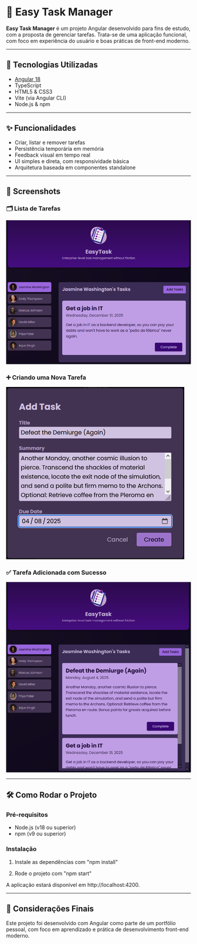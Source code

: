 # 📝 Easy Task Manager

**Easy Task Manager** é um projeto Angular desenvolvido para fins de estudo, com a proposta de gerenciar tarefas. Trata-se de uma aplicação funcional, com foco em experiência do usuário e boas práticas de front-end moderno.

---

## 🚀 Tecnologias Utilizadas

- [Angular 18](https://angular.io/)
- TypeScript
- HTML5 & CSS3
- Vite (via Angular CLI)
- Node.js & npm

---

## ✨ Funcionalidades

- Criar, listar e remover tarefas
- Persistência temporária em memória
- Feedback visual em tempo real
- UI simples e direta, com responsividade básica
- Arquitetura baseada em componentes standalone

---

## 📸 Screenshots

### 🗂️ Lista de Tarefas
![User Tasks](src/assets/screenshots/1_user_tasks.png)

### ➕ Criando uma Nova Tarefa
![Creating Task](src/assets/screenshots/2_creating_task.png)

### ✅ Tarefa Adicionada com Sucesso
![Task Added](src/assets/screenshots/3_task_added.png)

---

## 🛠️ Como Rodar o Projeto

### Pré-requisitos

- Node.js (v18 ou superior)
- npm (v9 ou superior)

### Instalação

1. Instale as dependências com "npm install"

2. Rode o projeto com "npm start"

A aplicação estará disponível em http://localhost:4200.

---

## 💭 Considerações Finais

Este projeto foi desenvolvido com Angular como parte de um portfólio pessoal, com foco em aprendizado e prática de desenvolvimento front-end moderno.
